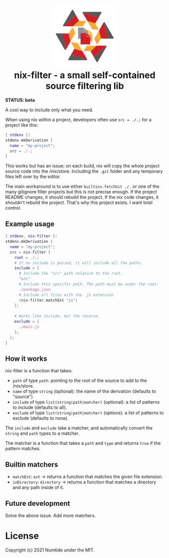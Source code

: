 <h1 align="center">
  <img src="nix-filter.svg" alt="logo" width="200">
  <br>
  nix-filter - a small self-contained source filtering lib
</h1>

**STATUS: beta**

A cool way to include only what you need.

When using nix within a project, developers often use `src = ./.;` for a
project like this:

```nix
{ stdenv }:
stdenv.mkDerivation {
  name = "my-project";
  src = ./.;
}
```

This works but has an issue; on each build, nix will copy the whole project
source code into the /nix/store. Including the `.git` folder and any temporary
files left over by the editor.

The main workaround is to use either `builtins.fetchGit ./.` or one of the
many gitignore filter projects but this is not precise enough. If the
project README changes, it should rebuild the project. If the nix code
changes, it shouldn't rebuild the project. That's why this project exists. I
want total control.

## Example usage

```nix
{ stdenv, nix-filter }:
stdenv.mkDerivation {
  name = "my-project";
  src = nix-filter {
    root = ./.;
    # If no include is passed, it will include all the paths.
    include = [
      # Include the "src" path relative to the root.
      "src"
      # Include this specific path. The path must be under the root.
      ./package.json
      # Include all files with the .js extension
      (nix-filter.matchExt "js")
    ];

    # Works like include, but the reverse.
    exclude = [
      ./main.js
    ];
  };
}
```

## How it works

nix-filter is a function that takes:
* `path` of type `path`: pointing to the root of the source to add to the
    /nix/store.
* `name` of type `string` (optional): the name of the derivation (defaults to
    "source")
* `include` of type `list(string|path|matcher)` (optional): a list of patterns to
    include (defaults to all).
* `exclude` of type `list(string|path|matcher)` (options): a list of patterns to
    exclude (defaults to none).

The `include` and `exclude` take a matcher, and automatically convert the `string`
and `path` types to a matcher.

The matcher is a function that takes a `path` and `type` and returns `true` if
the pattern matches.

## Builtin matchers

* `matchExt`: `ext` -> returns a function that matches the given file extension.
* `inDirectory`: `directory` -> returns a function that matches a directory and
    any path inside of it.

## Future development

Solve the above issue. Add more matchers.

# License

Copyright (c) 2021 Numtide under the MIT.
